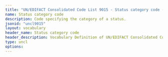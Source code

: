 ```yaml
---
title: "UN/EDIFACT Consolidated Code List 9015 - Status category code (20B) JSON-LD Vocabulary"
name: Status category code
description: Code specifying the category of a status.
jsonid: "uncl9015"
layout: vocabulary
header_name: Status category code
header_description: Vocabulary Definition of UN/EDIFACT Consolidated Code List 9015 - Status category code (20B) semantics in HTML format. JSON-LD format is available at [uncl9015.jsonld](/vocabulary/uncl9015.jsonld)
type: uncl
options:
---
```

